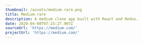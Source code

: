 ```yaml
---
thumbnail: /assets/medium-rare.png
title: Medium-rare
description: A medium clone app built with React and Redux.
date: 2020-04-08T07:23:27.907Z
sourceUrl: 'https://medium.com/'
projectUrl: 'https://medium.com/'
---
```

